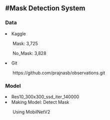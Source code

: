 <h2>#Mask Detection System</h2>

<h3>Data</h3>
<li>Kaggle</li>
<ul>Mask: 3,725</ul>
<ul>No_Mask: 3,828</ul>
<li>Git</li>
<ul>https://github.com/prajnasb/observations.git</ul>

<h3>Model</h3>
<li>Res10_300x300_ssd_iter_140000</li>

<li>Making Model: Detect Mask</li>
<ul>Using MobilNetV2</ul>
